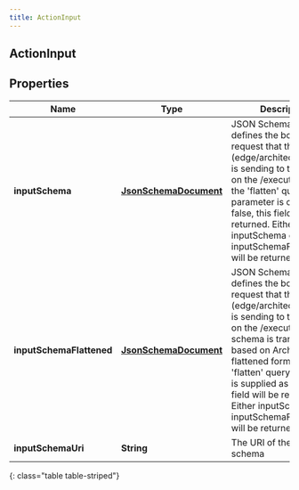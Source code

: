 ```yaml
---
title: ActionInput
---
```


## ActionInput

## Properties

| Name                     | Type                                                                 | Description                                                                                                                                                                                                                                                                                                                                                                       | Notes      |
| ------------------------ | -------------------------------------------------------------------- | --------------------------------------------------------------------------------------------------------------------------------------------------------------------------------------------------------------------------------------------------------------------------------------------------------------------------------------------------------------------------------- | ---------- |
| **inputSchema**          | <!----><!---->[**JsonSchemaDocument**](JsonSchemaDocument.md)<!----> | JSON Schema that defines the body of the request that the client (edge/architect/postman) is sending to the service, on the /execute path. If the &#39;flatten&#39; query parameter is omitted or false, this field will be returned. Either inputSchema or inputSchemaFlattened will be returned, not both.                                                                      | [optional] |
| **inputSchemaFlattened** | <!----><!---->[**JsonSchemaDocument**](JsonSchemaDocument.md)<!----> | JSON Schema that defines the body of the request that the client (edge/architect/postman) is sending to the service, on the /execute path. The schema is transformed based on Architect&#39;s flattened format. If the &#39;flatten&#39; query parameter is supplied as true, this field will be returned. Either inputSchema or inputSchemaFlattened will be returned, not both. | [optional] |
| **inputSchemaUri**       | <!----><!---->**String**<!---->                                      | The URI of the input schema                                                                                                                                                                                                                                                                                                                                                       | [optional] |

{: class="table table-striped"}
